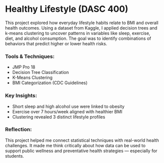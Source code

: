 # Healthy Lifestyle  (DASC 400)

This project explored how everyday lifestyle habits relate to BMI and overall health outcomes. Using a dataset from Kaggle, I applied decision trees and k-means clustering to uncover patterns in variables like sleep, exercise, diet, and alcohol consumption. The goal was to identify combinations of behaviors that predict higher or lower health risks.

### Tools & Techniques:
- JMP Pro 18
- Decision Tree Classification
- K-Means Clustering
- BMI Categorization (CDC Guidelines)

###  Key Insights:
- Short sleep and high alcohol use were linked to obesity
- Exercise over 7 hours/week aligned with healthier BMI
- Clustering revealed 3 distinct lifestyle profiles

### Reflection:
This project helped me connect statistical techniques with real-world health challenges. It made me think critically about how data can be used to support public wellness and preventative health strategies — especially for students.

